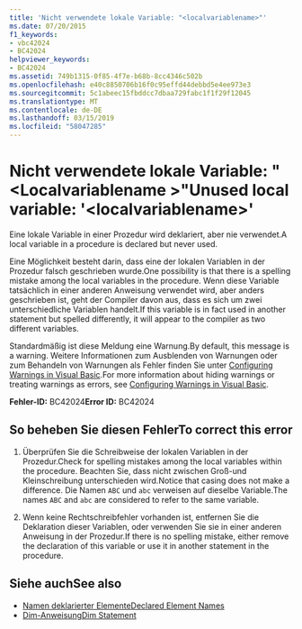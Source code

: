 ```yaml
---
title: 'Nicht verwendete lokale Variable: "<localvariablename>"'
ms.date: 07/20/2015
f1_keywords:
- vbc42024
- BC42024
helpviewer_keywords:
- BC42024
ms.assetid: 749b1315-0f85-4f7e-b68b-8cc4346c502b
ms.openlocfilehash: e40c8850706b16f0c95effd44debbd5e4ee973e3
ms.sourcegitcommit: 5c1abeec15fbddcc7dbaa729fabc1f1f29f12045
ms.translationtype: MT
ms.contentlocale: de-DE
ms.lasthandoff: 03/15/2019
ms.locfileid: "58047285"
---
```

# <a name="unused-local-variable-localvariablename"></a><span data-ttu-id="050df-102">Nicht verwendete lokale Variable: "\<Localvariablename >"</span><span class="sxs-lookup"><span data-stu-id="050df-102">Unused local variable: '\<localvariablename>'</span></span>
<span data-ttu-id="050df-103">Eine lokale Variable in einer Prozedur wird deklariert, aber nie verwendet.</span><span class="sxs-lookup"><span data-stu-id="050df-103">A local variable in a procedure is declared but never used.</span></span>  
  
 <span data-ttu-id="050df-104">Eine Möglichkeit besteht darin, dass eine der lokalen Variablen in der Prozedur falsch geschrieben wurde.</span><span class="sxs-lookup"><span data-stu-id="050df-104">One possibility is that there is a spelling mistake among the local variables in the procedure.</span></span> <span data-ttu-id="050df-105">Wenn diese Variable tatsächlich in einer anderen Anweisung verwendet wird, aber anders geschrieben ist, geht der Compiler davon aus, dass es sich um zwei unterschiedliche Variablen handelt.</span><span class="sxs-lookup"><span data-stu-id="050df-105">If this variable is in fact used in another statement but spelled differently, it will appear to the compiler as two different variables.</span></span>  
  
 <span data-ttu-id="050df-106">Standardmäßig ist diese Meldung eine Warnung.</span><span class="sxs-lookup"><span data-stu-id="050df-106">By default, this message is a warning.</span></span> <span data-ttu-id="050df-107">Weitere Informationen zum Ausblenden von Warnungen oder zum Behandeln von Warnungen als Fehler finden Sie unter [Configuring Warnings in Visual Basic](/visualstudio/ide/configuring-warnings-in-visual-basic).</span><span class="sxs-lookup"><span data-stu-id="050df-107">For more information about hiding warnings or treating warnings as errors, see [Configuring Warnings in Visual Basic](/visualstudio/ide/configuring-warnings-in-visual-basic).</span></span>  
  
 <span data-ttu-id="050df-108">**Fehler-ID:** BC42024</span><span class="sxs-lookup"><span data-stu-id="050df-108">**Error ID:** BC42024</span></span>  
  
## <a name="to-correct-this-error"></a><span data-ttu-id="050df-109">So beheben Sie diesen Fehler</span><span class="sxs-lookup"><span data-stu-id="050df-109">To correct this error</span></span>  
  
1.  <span data-ttu-id="050df-110">Überprüfen Sie die Schreibweise der lokalen Variablen in der Prozedur.</span><span class="sxs-lookup"><span data-stu-id="050df-110">Check for spelling mistakes among the local variables within the procedure.</span></span> <span data-ttu-id="050df-111">Beachten Sie, dass nicht zwischen Groß-und Kleinschreibung unterschieden wird.</span><span class="sxs-lookup"><span data-stu-id="050df-111">Notice that casing does not make a difference.</span></span> <span data-ttu-id="050df-112">Die Namen `ABC` und `abc` verweisen auf dieselbe Variable.</span><span class="sxs-lookup"><span data-stu-id="050df-112">The names `ABC` and `abc` are considered to refer to the same variable.</span></span>  
  
2.  <span data-ttu-id="050df-113">Wenn keine Rechtschreibfehler vorhanden ist, entfernen Sie die Deklaration dieser Variablen, oder verwenden Sie sie in einer anderen Anweisung in der Prozedur.</span><span class="sxs-lookup"><span data-stu-id="050df-113">If there is no spelling mistake, either remove the declaration of this variable or use it in another statement in the procedure.</span></span>  
  
## <a name="see-also"></a><span data-ttu-id="050df-114">Siehe auch</span><span class="sxs-lookup"><span data-stu-id="050df-114">See also</span></span>

- [<span data-ttu-id="050df-115">Namen deklarierter Elemente</span><span class="sxs-lookup"><span data-stu-id="050df-115">Declared Element Names</span></span>](../../visual-basic/programming-guide/language-features/declared-elements/declared-element-names.md)
- [<span data-ttu-id="050df-116">Dim-Anweisung</span><span class="sxs-lookup"><span data-stu-id="050df-116">Dim Statement</span></span>](../../visual-basic/language-reference/statements/dim-statement.md)
